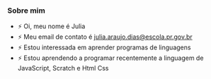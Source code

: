 ###  Sobre mim


- ⚡ Oi, meu nome é Julia
- ⚡ Meu email de contato é julia.araujo.dias@escola.pr.gov.br
- ⚡ Estou interessada em aprender programas de linguagens
- ⚡ Estou aprendendo a programar recentemente a linguagem de JavaScript, Scratch e Html Css
